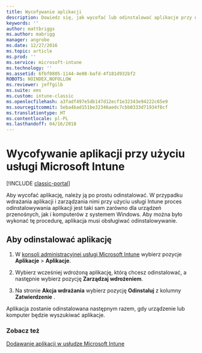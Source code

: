 ```yaml
---
title: Wycofywanie aplikacji
description: Dowiedz się, jak wycofać lub odinstalować aplikacje przy użyciu usługi Intune.
keywords: ''
author: mattbriggs
ms.author: mabrigg
manager: angrobe
ms.date: 12/27/2016
ms.topic: article
ms.prod: ''
ms.service: microsoft-intune
ms.technology: ''
ms.assetid: 6fbf0805-1144-4e08-bafd-4f181d932bf2
ROBOTS: NOINDEX,NOFOLLOW
ms.reviewer: jeffgilb
ms.suite: ems
ms.custom: intune-classic
ms.openlocfilehash: a3fadf497e5db147d12ecf1e32343e94222c65e9
ms.sourcegitcommit: 5eba4bad151be32346aedc7cbb0333d71934f8cf
ms.translationtype: HT
ms.contentlocale: pl-PL
ms.lasthandoff: 04/16/2018
---
```

# <a name="retire-apps-using-microsoft-intune"></a>Wycofywanie aplikacji przy użyciu usługi Microsoft Intune

[!INCLUDE [classic-portal](../includes/classic-portal.md)]

Aby wycofać aplikację, należy ją po prostu odinstalować. W przypadku wdrażania aplikacji i zarządzania nimi przy użyciu usługi Intune proces odinstalowywania aplikacji jest taki sam zarówno dla urządzeń przenośnych, jak i komputerów z systemem Windows. Aby można było wykonać tę procedurę, aplikacja musi obsługiwać odinstalowywanie.

## <a name="uninstall-an-app"></a>Aby odinstalować aplikację

1.  W [konsoli administracyjnej usługi Microsoft Intune](https://manage.microsoft.com) wybierz pozycje **Aplikacje** &gt; **Aplikacje**.

2.  Wybierz wcześniej wdrożoną aplikację, którą chcesz odinstalować, a następnie wybierz pozycję **Zarządzaj wdrożeniem**.

3.  Na stronie **Akcja wdrażania** wybierz pozycję **Odinstaluj** z kolumny **Zatwierdzenie** .

Aplikacja zostanie odinstalowana następnym razem, gdy urządzenie lub komputer będzie wyszukiwać aplikacje.

### <a name="see-also"></a>Zobacz też
[Dodawanie aplikacji w usłudze Microsoft Intune](add-apps.md)
